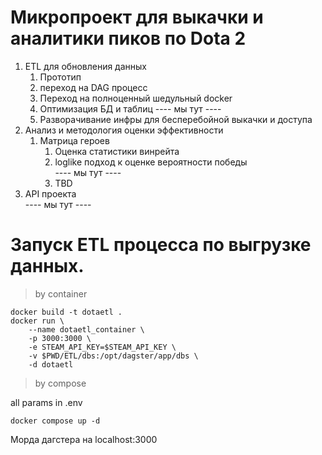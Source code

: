 
# Микропроект для выкачки и аналитики пиков по Dota 2

1) ETL для обновления данных
    1. Прототип
    2. переход на DAG процесс
    3. Переход на полноценный шедульный docker  
    4. Оптимизация БД и таблиц
    ---- мы тут ----
    5. Разворачивание инфры для бесперебойной выкачки и доступа
2) Анализ и методология оценки эффективности
    1. Матрица героев
        1. Оценка статистики винрейта
        2. loglike подход к оценке вероятности победы  
            ---- мы тут ----
        3. TBD
3) API проекта  
        ---- мы тут ----

#  Запуск ETL процесса по выгрузке данных.  
> by container
```
docker build -t dotaetl .
docker run \
    --name dotaetl_container \
    -p 3000:3000 \
    -e STEAM_API_KEY=$STEAM_API_KEY \
    -v $PWD/ETL/dbs:/opt/dagster/app/dbs \
    -d dotaetl
```

> by compose    

all params in .env

```
docker compose up -d

```
Морда дагстера на  localhost:3000 